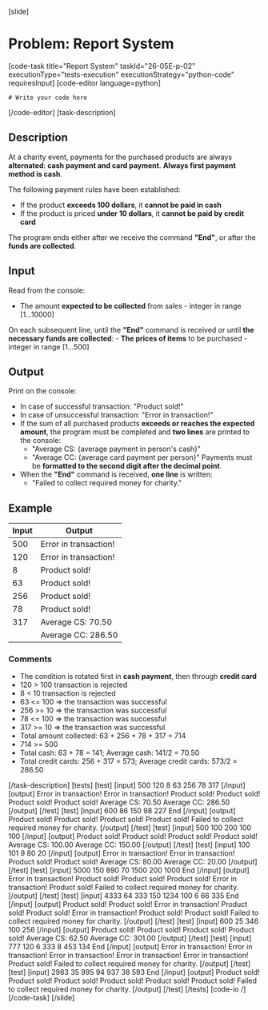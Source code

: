 [slide]
# Problem: Report System
[code-task title="Report System" taskId="26-05E-p-02" executionType="tests-execution" executionStrategy="python-code" requiresInput]
[code-editor language=python]
```
# Write your code here
```
[/code-editor]
[task-description]
## Description
At a charity event, payments for the purchased products are always **alternated**: **cash payment and card payment**. **Always first payment method is cash**.

The following payment rules have been established:
- If the product **exceeds 100 dollars**, it **cannot be paid in cash**
- If the product is priced **under 10 dollars**, it **cannot be paid by credit card**

The program ends either after we receive the command **"End"**, or after the **funds are collected**.

## Input
Read from the console:
- The amount **expected to be collected** from sales - integer in range \[1...10000\] 

On each subsequent line, until the **"End"** command is received or until **the necessary funds are collected**: 
    - **The prices of items** to be purchased - integer in range \[1...500\]

## Output
Print on the console:
- In case of successful transaction: "Product sold!" 
- In case of unsuccessful transaction: "Error in transaction!" 
- If the sum of all purchased products **exceeds or reaches the expected amount**, the program must be completed and **two lines** are printed to the console: 
    - "Average CS: \{average payment in person's cash\}" 
    - "Average CC: \{average card payment per person\}"
    Payments must be **formatted to the second digit after the decimal point**.
- When the **"End"** command is received, **one line** is written:
    - "Failed to collect required money for charity."

## Example

| **Input** | **Output** |
| --- | --- |
| 500| Error in transaction!|
| 120| Error in transaction!|
| 8| Product sold!|
| 63| Product sold!|
| 256| Product sold!|
| 78| Product sold!|
| 317| Average CS: 70.50|
| | Average CC: 286.50|

### Comments
- The condition is rotated first in **cash payment**, then through **credit card**
- 120 > 100 transaction is rejected 
- 8 < 10 transaction is rejected 
- 63 <= 100 => the transaction was successful
- 256 >= 10 => the transaction was successful 
- 78 <= 100 => the transaction was successful 
- 317 >= 10 => the transaction was successful 
- Total amount collected: 63 + 256 + 78 + 317 = 714 
- 714 >= 500
- Total cash: 63 + 78 = 141;  Average cash: 141/2 = 70.50 
- Total credit cards: 256 \+ 317 = 573; Average credit cards: 573/2 = 286.50

[/task-description]
[tests]
[test]
[input]
500
120
8
63
256
78
317
[/input]
[output]
Error in transaction!
Error in transaction!
Product sold!
Product sold!
Product sold!
Product sold!
Average CS: 70.50
Average CC: 286.50
[/output]
[/test]
[test]
[input]
600
86
150
98
227
End
[/input]
[output]
Product sold!
Product sold!
Product sold!
Product sold!
Failed to collect required money for charity.
[/output]
[/test]
[test]
[input]
500
100
200
100
100
[/input]
[output]
Product sold!
Product sold!
Product sold!
Product sold!
Average CS: 100.00
Average CC: 150.00
[/output]
[/test]
[test]
[input]
100
101
9
80
20
[/input]
[output]
Error in transaction!
Error in transaction!
Product sold!
Product sold!
Average CS: 80.00
Average CC: 20.00
[/output]
[/test]
[test]
[input]
5000
150
890
70
1500
200
1000
End
[/input]
[output]
Error in transaction!
Product sold!
Product sold!
Product sold!
Error in transaction!
Product sold!
Failed to collect required money for charity.
[/output]
[/test]
[test]
[input]
4333
64
333
150
1234
100
6
66
335
End
[/input]
[output]
Product sold!
Product sold!
Error in transaction!
Product sold!
Product sold!
Error in transaction!
Product sold!
Product sold!
Failed to collect required money for charity.
[/output]
[/test]
[test]
[input]
600
25
346
100
256
[/input]
[output]
Product sold!
Product sold!
Product sold!
Product sold!
Average CS: 62.50
Average CC: 301.00
[/output]
[/test]
[test]
[input]
777
120
6
333
8
453
134
End
[/input]
[output]
Error in transaction!
Error in transaction!
Error in transaction!
Error in transaction!
Error in transaction!
Product sold!
Failed to collect required money for charity.
[/output]
[/test]
[test]
[input]
2983
35
995
94
937
38
593
End
[/input]
[output]
Product sold!
Product sold!
Product sold!
Product sold!
Product sold!
Product sold!
Failed to collect required money for charity.
[/output]
[/test]
[/tests]
[code-io /]
[/code-task]
[/slide]